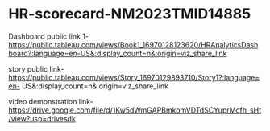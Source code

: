 # HR-scorecard-NM2023TMID14885


Dashboard public link 1-https://public.tableau.com/views/Book1_16970128123620/HRAnalyticsDashboard?:language=en-US&:display_count=n&:origin=viz_share_link

story public link-https://public.tableau.com/views/Story_16970129893710/Story1?:language=en- US&:display_count=n&:origin=viz_share_link

video demonstration link-https://drive.google.com/file/d/1Kw5dWmGAPBmkomVDTdSCYuprMcfh_sHt/view?usp=drivesdk
